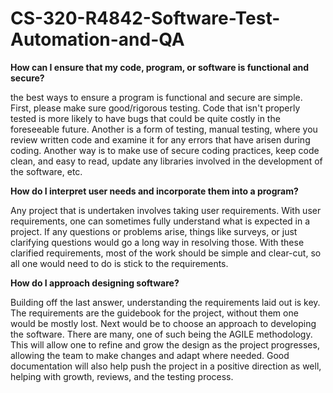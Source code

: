# CS-320-R4842-Software-Test-Automation-and-QA

**How can I ensure that my code, program, or software is functional and secure?**

the best ways to ensure a program is functional and secure are simple. First, please make sure good/rigorous testing. Code that isn't properly tested is more likely to have bugs that could be quite costly in the foreseeable future. Another is a form of testing, manual testing, where you review written code and examine it for any errors that have arisen during coding. Another way is to make use of secure coding practices, keep code clean, and easy to read, update any libraries involved in the development of the software, etc.

**How do I interpret user needs and incorporate them into a program?**

Any project that is undertaken involves taking user requirements. With user requirements, one can sometimes fully understand what is expected in a project. If any questions or problems arise, things like surveys, or just clarifying questions would go a long way in resolving those. With these clarified requirements, most of the work should be simple and clear-cut, so all one would need to do is stick to the requirements.

**How do I approach designing software?**

Building off the last answer, understanding the requirements laid out is key. The requirements are the guidebook for the project, without them one would be mostly lost. Next would be to choose an approach to developing the software. There are many, one of such being the AGILE methodology. This will allow one to refine and grow the design as the project progresses, allowing the team to make changes and adapt where needed. Good documentation will also help push the project in a positive direction as well, helping with growth, reviews, and the testing process.
